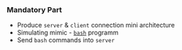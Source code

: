 
### Mandatory Part
- Produce `server` & `client` connection mini architecture
- Simulating mimic - [`bash`](https://www.gnu.org/savannah-checkouts/gnu/bash/manual/bash.html) programm
- Send `bash` commands into `server` 


